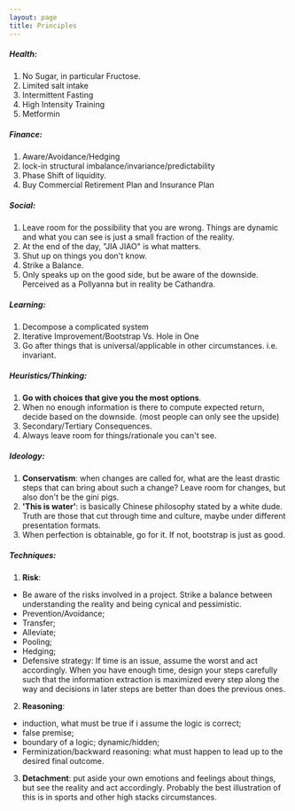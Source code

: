 ```yaml
---
layout: page
title: Principles
---
```


##### Health:

1. No Sugar, in particular Fructose.
2. Limited salt intake
3. Intermittent Fasting
4. High Intensity Training
5. Metformin

##### Finance:

1. Aware/Avoidance/Hedging
2. lock-in structural imbalance/invariance/predictability
3. Phase Shift of liquidity.
4. Buy Commercial Retirement Plan and Insurance Plan

##### Social:

1. Leave room for the possibility that you are wrong. Things are dynamic and what you can see is just a small fraction of the reality.
2. At the end of the day, "JIA JIAO" is what matters.
3. Shut up on things you don't know.
4. Strike a Balance.
5. Only speaks up on the good side, but be aware of the downside. Perceived as a Pollyanna but in reality be Cathandra.

##### Learning:

1. Decompose a complicated system
2. Iterative Improvement/Bootstrap Vs. Hole in One
3. Go after things that is universal/applicable in other circumstances. i.e. invariant.

##### Heuristics/Thinking:

1. **Go with choices that give you the most options**.
2. When no enough information is there to compute expected return, decide based on the downside. (most people can only see the upside)
3. Secondary/Tertiary Consequences.
4. Always leave room for things/rationale you can't see.  

##### Ideology:

1. **Conservatism**: when changes are called for, what are the least drastic steps that can bring about such a change? Leave room for changes, but also don't be the gini pigs.
2. **'This is water'**: is basically Chinese philosophy stated by a white dude. Truth are those that cut through time and culture, maybe under different presentation formats.
3. When perfection is obtainable, go for it. If not, bootstrap is just as good.

##### Techniques:

1. **Risk**:
- Be aware of the risks involved in a project. Strike a balance between understanding the reality and being cynical and pessimistic.
- Prevention/Avoidance;
- Transfer;
- Alleviate;
- Pooling;
- Hedging;  
- Defensive strategy: If time is an issue, assume the worst and act accordingly. When you have enough time, design your steps carefully such that the information extraction is maximized every step along the way and decisions in later steps are better than does the previous ones.
2. **Reasoning**:
- induction, what must be true if i assume the logic is correct;
- false premise;
- boundary of a logic; dynamic/hidden;
- Ferminization/backward reasoning: what must happen to lead up to the desired final outcome.
3. **Detachment**: put aside your own emotions and feelings about things, but see the reality and act accordingly. Probably the best illustration of this is in sports and other high stacks circumstances.
